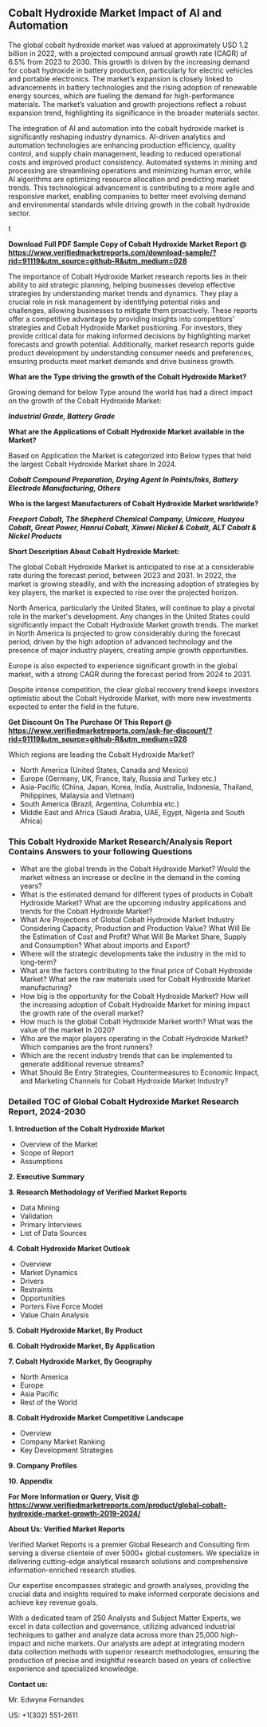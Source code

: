 <h2>Cobalt Hydroxide Market Impact of AI and Automation</h2><p>The global cobalt hydroxide market was valued at approximately USD 1.2 billion in 2022, with a projected compound annual growth rate (CAGR) of 6.5% from 2023 to 2030. This growth is driven by the increasing demand for cobalt hydroxide in battery production, particularly for electric vehicles and portable electronics. The market’s expansion is closely linked to advancements in battery technologies and the rising adoption of renewable energy sources, which are fueling the demand for high-performance materials. The market’s valuation and growth projections reflect a robust expansion trend, highlighting its significance in the broader materials sector.</p><p>The integration of AI and automation into the cobalt hydroxide market is significantly reshaping industry dynamics. AI-driven analytics and automation technologies are enhancing production efficiency, quality control, and supply chain management, leading to reduced operational costs and improved product consistency. Automated systems in mining and processing are streamlining operations and minimizing human error, while AI algorithms are optimizing resource allocation and predicting market trends. This technological advancement is contributing to a more agile and responsive market, enabling companies to better meet evolving demand and environmental standards while driving growth in the cobalt hydroxide sector.</p>t</p><p id="" class=""><strong>Download Full PDF Sample Copy of Cobalt Hydroxide Market Report @ <a href="https://www.verifiedmarketreports.com/download-sample/?rid=91119&utm_source=github-R&utm_medium=028" target="_blank">https://www.verifiedmarketreports.com/download-sample/?rid=91119&utm_source=github-R&utm_medium=028</a></strong></p><p>The importance of&nbsp;Cobalt Hydroxide Market research reports lies in their ability to aid strategic planning, helping businesses develop effective strategies by understanding market trends and dynamics. They play a crucial role in risk management by identifying potential risks and challenges, allowing businesses to mitigate them proactively. These reports offer a competitive advantage by providing insights into competitors' strategies and Cobalt Hydroxide Market positioning. For investors, they provide critical data for making informed decisions by highlighting market forecasts and growth potential. Additionally, market research reports guide product development by understanding consumer needs and preferences, ensuring products meet market demands and drive business growth.</p><p><strong>What are the&nbsp;Type driving the growth of the Cobalt Hydroxide Market?</strong></p><p id="" class="">Growing demand for below Type around the world has had a direct impact on the growth of the Cobalt Hydroxide Market:</p><em><strong>Industrial Grade, Battery Grade</strong></em></p><strong>What are the&nbsp;Applications&nbsp;of Cobalt Hydroxide Market available in the Market?</strong></p><p id="" class="">Based on Application the Market is categorized into Below types that held the largest Cobalt Hydroxide Market share In 2024.</p><em><strong>Cobalt Compound Preparation, Drying Agent In Paints/Inks, Battery Electrode Manufacturing, Others</strong></em></p><strong>Who is the largest Manufacturers of Cobalt Hydroxide Market worldwide?</strong></p><p><em><strong>Freeport Cobalt, The Shepherd Chemical Company, Umicore, Huayou Cobalt, Great Power, Hanrui Cobalt, Xinwei Nickel & Cobalt, ALT Cobalt & Nickel Products</strong></em></p><p id="" class=""><strong>Short Description About Cobalt Hydroxide Market:</strong></p><p>The global Cobalt Hydroxide Market is anticipated to rise at a considerable rate during the forecast period, between 2023 and 2031. In 2022, the market is growing steadily, and with the increasing adoption of strategies by key players, the market is expected to rise over the projected horizon.</p><p>North America, particularly the United States, will continue to play a pivotal role in the market's development. Any changes in the United States could significantly impact the Cobalt Hydroxide Market growth trends. The market in North America is projected to grow considerably during the forecast period, driven by the high adoption of advanced technology and the presence of major industry players, creating ample growth opportunities.</p><p>Europe is also expected to experience significant growth in the global market, with a strong CAGR during the forecast period from 2024 to 2031.</p><p>Despite intense competition, the clear global recovery trend keeps investors optimistic about the Cobalt Hydroxide Market, with more new investments expected to enter the field in the future.</p><p id="" class=""><strong>Get Discount On The Purchase Of This Report @ <a href="https://www.verifiedmarketreports.com/ask-for-discount/?rid=91119&utm_source=github-R&utm_medium=028" target="_blank">https://www.verifiedmarketreports.com/ask-for-discount/?rid=91119&utm_source=github-R&utm_medium=028</a></strong></p>Which regions are leading the Cobalt Hydroxide Market?</p><ul><li>North America (United States, Canada and Mexico)</li><li>Europe (Germany, UK, France, Italy, Russia and Turkey etc.)</li><li>Asia-Pacific (China, Japan, Korea, India, Australia, Indonesia, Thailand, Philippines, Malaysia and Vietnam)</li><li>South America (Brazil, Argentina, Columbia etc.)</li><li>Middle East and Africa (Saudi Arabia, UAE, Egypt, Nigeria and South Africa)</li></ul><h3 id="" class="">This Cobalt Hydroxide Market Research/Analysis Report Contains Answers to your following Questions</h3><ul><li>What are the global trends in the Cobalt Hydroxide Market? Would the market witness an increase or decline in the demand in the coming years?</li><li>What is the estimated demand for different types of products in Cobalt Hydroxide Market? What are the upcoming industry applications and trends for the Cobalt Hydroxide Market?</li><li>What Are Projections of Global Cobalt Hydroxide Market Industry Considering Capacity, Production and Production Value? What Will Be the Estimation of Cost and Profit? What Will Be Market Share, Supply and Consumption? What about imports and Export?</li><li>Where will the strategic developments take the industry in the mid to long-term?</li><li>What are the factors contributing to the final price of Cobalt Hydroxide Market? What are the raw materials used for Cobalt Hydroxide Market manufacturing?</li><li>How big is the opportunity for the Cobalt Hydroxide Market? How will the increasing adoption of Cobalt Hydroxide Market for mining impact the growth rate of the overall market?</li><li>How much is the global Cobalt Hydroxide Market worth? What was the value of the market In 2020?</li><li>Who are the major players operating in the Cobalt Hydroxide Market? Which companies are the front runners?</li><li>Which are the recent industry trends that can be implemented to generate additional revenue streams?</li><li>What Should Be Entry Strategies, Countermeasures to Economic Impact, and Marketing Channels for Cobalt Hydroxide Market Industry?</li></ul><h3 id="" class="">Detailed TOC of Global Cobalt Hydroxide Market Research Report, 2024-2030</h3><p id="" class=""><strong>1. Introduction of the Cobalt Hydroxide Market</strong></p><ul><li>Overview of the Market</li><li>Scope of Report</li><li>Assumptions</li></ul><p id="" class=""><strong>2. Executive Summary</strong></p><p id="" class=""><strong>3. Research Methodology of Verified Market Reports</strong></p><ul><li>Data Mining</li><li>Validation</li><li>Primary Interviews</li><li>List of Data Sources</li></ul><p id="" class=""><strong>4. Cobalt Hydroxide Market Outlook</strong></p><ul><li>Overview</li><li>Market Dynamics</li><li>Drivers</li><li>Restraints</li><li>Opportunities</li><li>Porters Five Force Model</li><li>Value Chain Analysis</li></ul><p id="" class=""><strong>5. Cobalt Hydroxide Market, By Product</strong></p><p id="" class=""><strong>6. Cobalt Hydroxide Market, By Application</strong></p><p id="" class=""><strong>7. Cobalt Hydroxide Market, By Geography</strong></p><ul><li>North America</li><li>Europe</li><li>Asia Pacific</li><li>Rest of the World</li></ul><p id="" class=""><strong>8. Cobalt Hydroxide Market Competitive Landscape</strong></p><ul><li>Overview</li><li>Company Market Ranking</li><li>Key Development Strategies</li></ul><p id="" class=""><strong>9. Company Profiles</strong></p><p id="" class=""><strong>10. Appendix</strong></p><p id="" class=""><strong>For More Information or Query, Visit @ <a href="https://www.verifiedmarketreports.com/product/global-cobalt-hydroxide-market-growth-2019-2024/" target="_blank">https://www.verifiedmarketreports.com/product/global-cobalt-hydroxide-market-growth-2019-2024/</a></strong></p><p id="" class=""><strong>About Us: Verified Market Reports</strong></p><p id="" class="">Verified Market Reports is a premier Global Research and Consulting firm serving a diverse clientele of over 5000+ global customers. We specialize in delivering cutting-edge analytical research solutions and comprehensive information-enriched research studies.</p><p id="" class="">Our expertise encompasses strategic and growth analyses, providing the crucial data and insights required to make informed corporate decisions and achieve key revenue goals.</p><p id="" class="">With a dedicated team of 250 Analysts and Subject Matter Experts, we excel in data collection and governance, utilizing advanced industrial techniques to gather and analyze data across more than 25,000 high-impact and niche markets. Our analysts are adept at integrating modern data collection methods with superior research methodologies, ensuring the production of precise and insightful research based on years of collective experience and specialized knowledge.</p><p id="" class=""><strong>Contact us:</strong></p><p id="" class="">Mr. Edwyne Fernandes</p><p id="" class="">US: +1(302) 551-2611</p>